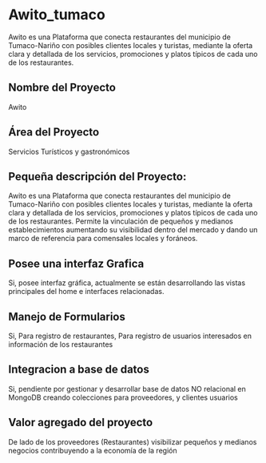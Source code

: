 # Awito_tumaco
Awito es una Plataforma que conecta restaurantes del municipio de Tumaco-Nariño con posibles clientes locales y turistas, mediante la oferta clara y detallada de los servicios, promociones y platos típicos de cada uno de los restaurantes.

## Nombre del Proyecto
Awito

## Área del Proyecto
Servicios Turísticos y gastronómicos

## Pequeña descripción del Proyecto:
Awito es una Plataforma que conecta restaurantes del municipio de Tumaco-Nariño con posibles clientes locales y turistas, mediante la oferta clara y detallada de los servicios, promociones y platos típicos de cada uno de los restaurantes.
Permite la vinculación de pequeños y medianos establecimientos aumentando su visibilidad dentro del mercado y dando un marco de referencia para comensales locales y foráneos.

## Posee una interfaz Grafica
Si, posee interfaz gráfica, actualmente se están desarrollando las vistas principales del home e interfaces relacionadas.

## Manejo de Formularios
Si, Para registro de restaurantes, Para registro de usuarios interesados en información de los restaurantes

## Integracion a base de datos
Si, pendiente por gestionar y desarrollar base de datos NO relacional en MongoDB creando colecciones para proveedores, y clientes usuarios

## Valor agregado del proyecto
De lado de los proveedores (Restaurantes) visibilizar pequeños y medianos negocios contribuyendo a la economía de la región

